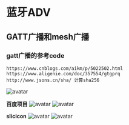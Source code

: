 # 蓝牙ADV #


## GATT广播和mesh广播 ##
### gatt广播的参考code ###
	https://www.cnblogs.com/aikm/p/5022502.html
	https://www.aligenie.com/doc/357554/gtgprq
	http://www.jsons.cn/sha/ 计算sha256
![avatar](./pic/29.png)

**百度项目**
![avatar](./pic/baidu1.jpg)
![avatar](./pic/baidu2.jpg)

**slicicon**
![avatar](./pic/silicon1.jpg)
![avatar](./pic/silicon2.jpg)